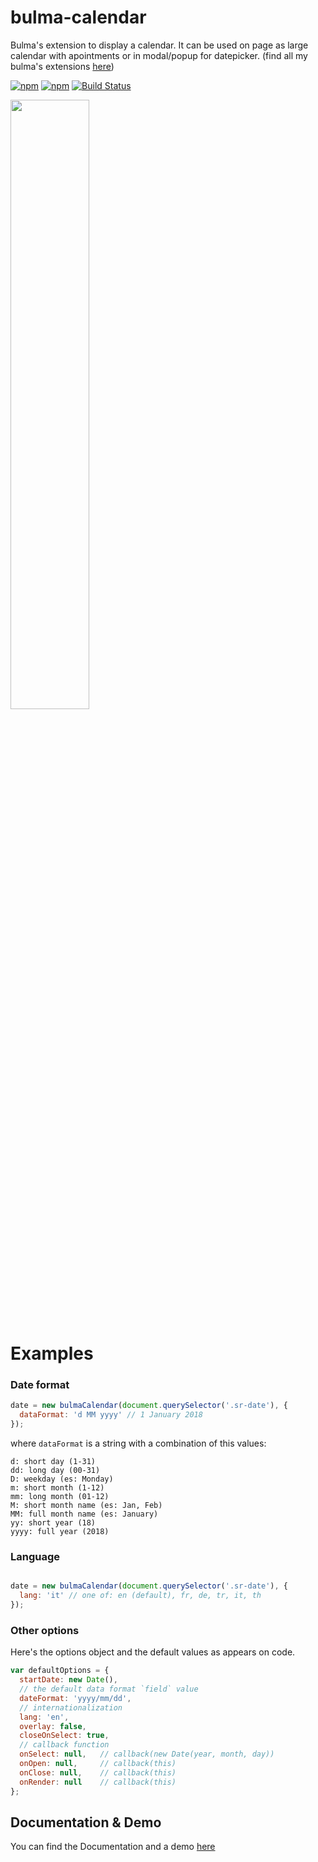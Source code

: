 # bulma-calendar
Bulma's extension to display a calendar. It can be used on page as large calendar with apointments or in modal/popup for datepicker.
(find all my bulma's extensions [here](https://wikiki.github.io/))

[![npm](https://img.shields.io/npm/v/bulma-calendar.svg)](https://www.npmjs.com/package/bulma-calendar)
[![npm](https://img.shields.io/npm/dm/bulma-calendar.svg)](https://www.npmjs.com/package/bulma-calendar)
[![Build Status](https://travis-ci.org/Wikiki/bulma-calendar.svg?branch=master)](https://travis-ci.org/Wikiki/bulma-calendar)

<img src="https://img4.hostingpics.net/pics/812322ScreenShot20170810at125834.png" width="50%">

# Examples

### Date format

```js
date = new bulmaCalendar(document.querySelector('.sr-date'), {
  dataFormat: 'd MM yyyy' // 1 January 2018
});
```

where `dataFormat` is a string with a combination of this values:

```
d: short day (1-31)
dd: long day (00-31)
D: weekday (es: Monday)
m: short month (1-12)
mm: long month (01-12)
M: short month name (es: Jan, Feb)
MM: full month name (es: January)
yy: short year (18)
yyyy: full year (2018)
```

### Language

```js

date = new bulmaCalendar(document.querySelector('.sr-date'), {
  lang: 'it' // one of: en (default), fr, de, tr, it, th
});
```

### Other options

Here's the options object and the default values as appears on code.

```js
var defaultOptions = {
  startDate: new Date(),
  // the default data format `field` value
  dateFormat: 'yyyy/mm/dd',
  // internationalization
  lang: 'en',
  overlay: false,
  closeOnSelect: true,
  // callback function
  onSelect: null,   // callback(new Date(year, month, day))
  onOpen: null,     // callback(this)
  onClose: null,    // callback(this)
  onRender: null    // callback(this)
};
```

Documentation & Demo
---
You can find the Documentation and a demo [here](https://wikiki.github.io/components/calendar/)
